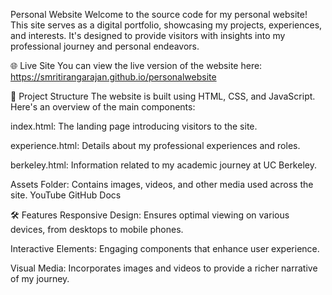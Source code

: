 Personal Website
Welcome to the source code for my personal website! This site serves as a digital portfolio, showcasing my projects, experiences, and interests. It's designed to provide visitors with insights into my professional journey and personal endeavors.​

🌐 Live Site
You can view the live version of the website here: https://smritirangarajan.github.io/personalwebsite​

📁 Project Structure
The website is built using HTML, CSS, and JavaScript. Here's an overview of the main components:​

index.html: The landing page introducing visitors to the site.

experience.html: Details about my professional experiences and roles.

berkeley.html: Information related to my academic journey at UC Berkeley.

Assets Folder: Contains images, videos, and other media used across the site.​
YouTube
GitHub Docs

🛠️ Features
Responsive Design: Ensures optimal viewing on various devices, from desktops to mobile phones.

Interactive Elements: Engaging components that enhance user experience.

Visual Media: Incorporates images and videos to provide a richer narrative of my journey.
